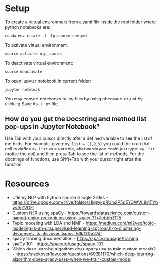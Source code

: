 # Setup
To create a virtual environment from a yaml file inside the root folder where python notebooks are:
```
conda env create -f nlp_course_env.yml
```
To activate virtual environment:
```
source activate nlp_course
```
To deactivate virtual environment:
```
source deactivate
```
To open jupyter notebook in current folder:
```
jupyter notebook
```
You may convert notebooks to .py files by using nbconvert or just by clicking Save As -> .py file.

## How do you get the Docstring and method list pop-ups in Jupyter Notebook?
Use Tab with your cursor directly after a defined variable to see the list of methods. For example, given: `my_list = [1,2,3]` you could then run that cell to define `my_list` as a variable, afterwards you could just type: `my_list.` (notice the dot) and then press Tab to see the list of methods. For the doctrings of functions, use Shift+Tab with your cursor right after the function.

# Resources
- Udemy NLP with Python course Google Slides - https://drive.google.com/drive/folders/1ignykpRUm2P5dEYOWVL8mTYbwUhZVGFf
- Custom NER using spaCy - https://towardsdatascience.com/custom-named-entity-recognition-using-spacy-7140ebbb3718
- Topic modeling with LDA and NMF - https://medium.com/ml2vec/topic-modeling-is-an-unsupervised-learning-approach-to-clustering-documents-to-discover-topics-fdfbf30e27df
- spaCy training documentation - https://spacy.io/usage/training
- spaCy 101 - https://spacy.io/usage/spacy-101
- Which deep learning algorithm does spacy use to train custom models? - https://stackoverflow.com/questions/60381170/which-deep-learning-algorithm-does-spacy-uses-when-we-train-custom-model